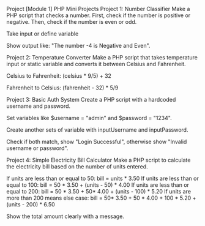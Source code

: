Project [Module 1]
PHP Mini Projects
Project 1: Number Classifier
Make a PHP script that checks a number. First, check if the number is positive or negative. Then, check if the number is even or odd.

Take input or define variable


Show output like: "The number -4 is Negative and Even".


Project 2: Temperature Converter
Make a PHP script that takes temperature input or static variable and converts it between Celsius and Fahrenheit.

Celsius to Fahrenheit: (celsius * 9/5) + 32


Fahrenheit to Celsius: (fahrenheit - 32) * 5/9


Project 3: Basic Auth System
Create a PHP script with a hardcoded username and password.

Set variables like $username = "admin" and $password = "1234".


Create another sets of variable with inputUsername and inputPassword.


Check if both match, show "Login Successful", otherwise show "Invalid username or password".


Project 4: Simple Electricity Bill Calculator
Make a PHP script to calculate the electricity bill based on the number of units entered.

If units are less than or equal to 50: bill = units * 3.50
If units are less than or equal to 100: bill = 50 * 3.50 + (units - 50) * 4.00
If units are less than or equal to 200: bill = 50 * 3.50 + 50*  4.00 + (units - 100) * 5.20
If units are more than 200 means else case: bill = 50* 3.50 + 50 * 4.00 + 100 * 5.20 + (units - 200) * 6.50

Show the total amount clearly with a message.
